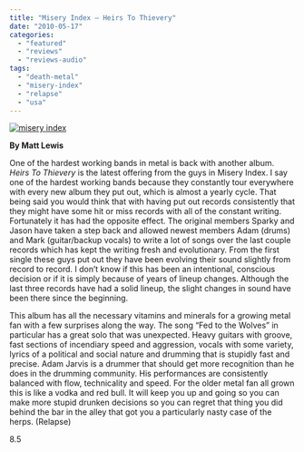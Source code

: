 ```yaml
---
title: "Misery Index – Heirs To Thievery"
date: "2010-05-17"
categories: 
  - "featured"
  - "reviews"
  - "reviews-audio"
tags: 
  - "death-metal"
  - "misery-index"
  - "relapse"
  - "usa"
---
```


[![misery index](http://www.hellbound.ca/wp-content/uploads/2010/05/misery-index-300x300.jpg "misery index")](http://www.hellbound.ca/wp-content/uploads/2010/05/misery-index.jpg)

**By Matt Lewis**

One of the hardest working bands in metal is back with another album. _Heirs To Thievery_ is the latest offering from the guys in Misery Index. I say one of the hardest working bands because they constantly tour everywhere with every new album they put out, which is almost a yearly cycle. That being said you would think that with having put out records consistently that they might have some hit or miss records with all of the constant writing. Fortunately it has had the opposite effect. The original members Sparky and Jason have taken a step back and allowed newest members Adam (drums) and Mark (guitar/backup vocals) to write a lot of songs over the last couple records which has kept the writing fresh and evolutionary. From the first single these guys put out they have been evolving their sound slightly from record to record. I don’t know if this has been an intentional, conscious decision or if it is simply because of years of lineup changes. Although the last three records have had a solid lineup, the slight changes in sound have been there since the beginning.

This album has all the necessary vitamins and minerals for a growing metal fan with a few surprises along the way. The song “Fed to the Wolves” in particular has a great solo that was unexpected. Heavy guitars with groove, fast sections of incendiary speed and aggression, vocals with some variety, lyrics of a political and social nature and drumming that is stupidly fast and precise. Adam Jarvis is a drummer that should get more recognition than he does in the drumming community. His performances are consistently balanced with flow, technicality and speed. For the older metal fan all grown this is like a vodka and red bull. It will keep you up and going so you can make more stupid drunken decisions so you can regret that thing you did behind the bar in the alley that got you a particularly nasty case of the herps. (Relapse)

8.5
